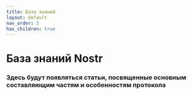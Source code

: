 ```yaml
---
title: База знаний
layout: default
nav_order: 3
has_children: true
---
```


# База знаний Nostr

### Здесь будут появляться статьи, посвященные основным составляющим частям и особенностям протокола
